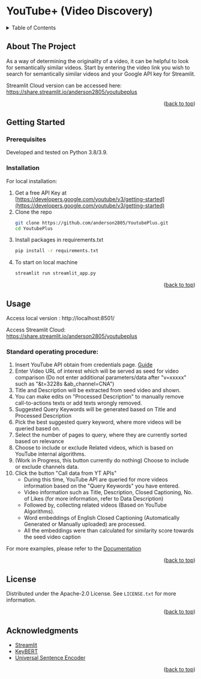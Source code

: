 <!-- Improved compatibility of back to top link: See: https://github.com/othneildrew/Best-README-Template/pull/73 -->
<a name="readme-top"></a>
<!--
*** Thanks for checking out the Best-README-Template. If you have a suggestion
*** that would make this better, please fork the repo and create a pull request
*** or simply open an issue with the tag "enhancement".
*** Don't forget to give the project a star!
*** Thanks again! Now go create something AMAZING! :D
-->



<!-- PROJECT SHIELDS -->
<!--
*** I'm using markdown "reference style" links for readability.
*** Reference links are enclosed in brackets [ ] instead of parentheses ( ).
*** See the bottom of this document for the declaration of the reference variables
*** for contributors-url, forks-url, etc. This is an optional, concise syntax you may use.
*** https://www.markdownguide.org/basic-syntax/#reference-style-links
-->

# YouTube+ (Video Discovery)

<!-- TABLE OF CONTENTS -->
<details>
  <summary>Table of Contents</summary>
  <ol>
    <li>
      <a href="#about-the-project">About The Project</a>
    </li>
    <li>
      <a href="#getting-started">Getting Started</a>
      <ul>
        <li><a href="#prerequisites">Prerequisites</a></li>
        <li><a href="#installation">Installation</a></li>
      </ul>
    </li>
    <li><a href="#usage">Usage</a></li>
    <li><a href="#license">License</a></li>
    <li><a href="#acknowledgments">Acknowledgments</a></li>
  </ol>
</details>



<!-- ABOUT THE PROJECT -->
## About The Project

As a way of determining the originality of a video, it can be helpful to look for semantically similar videos. Start by entering the video link you wish to search for semantically similar videos and your Google API key for Streamlit.

Streamlit Cloud version can be accessed here: https://share.streamlit.io/anderson2805/youtubeplus
<p align="right">(<a href="#readme-top">back to top</a>)</p>



<!-- GETTING STARTED -->
## Getting Started

### Prerequisites

Developed and tested on Python 3.8/3.9.

### Installation

For local installation:

1. Get a free API Key at [https://developers.google.com/youtube/v3/getting-started](https://developers.google.com/youtube/v3/getting-started)
2. Clone the repo
   ```sh
   git clone https://github.com/anderson2805/YoutubePlus.git
   cd YoutubePlus
   ```
3. Install packages in requirements.txt
   ```sh
   pip install -r requirements.txt
   ```
4. To start on local machine
    ```sh
    streamlit run streamlit_app.py
    ```

<p align="right">(<a href="#readme-top">back to top</a>)</p>



<!-- USAGE EXAMPLES -->
## Usage

Access local version : http://localhost:8501/

Access Streamlit Cloud: https://share.streamlit.io/anderson2805/youtubeplus

### Standard operating procedure:
1. Insert YouTube API obtain from credentials page. [Guide](getting-started#how-to-obtain-youtube-api)
2. Enter Video URL of interest which will be served as seed for video comparison (Do not enter additional parameters/data after "v=xxxxx" such as "&t=3228s &ab_channel=CNA")
3. Title and Description will be extracted from seed video and shown. 
4. You can make edits on "Processed Description" to manually remove call-to-actions texts or add texts wrongly removed.
5. Suggested Query Keywords will be generated based on Title and Processed Description 
6. Pick the best suggested query keyword, where more videos will be queried based on.
7. Select the number of pages to query, where they are currently sorted based on relevance
8. Choose to include or exclude Related videos, which is based on YouTube internal algorithms.
9. (Work in Progress, this button currently do nothing) Choose to include or exclude channels data.
10. Click the button "Call data from YT APIs"
    - During this time, YouTube API are queried for more videos information based on the "Query Keywords" you have entered.
    - Video information such as Title, Description, Closed Captioning, No. of Likes (for more information, refer to Data Description)
    - Followed by, collecting related videos (Based on YouTube Algorithms).
    - Word embeddings of English Closed Captioning (Automatically Generated or Manually uploaded) are processed.
    - All the embeddings were than calculated for similarity score towards the seed video caption 

For more examples, please refer to the [Documentation](https://anderson2805.github.io/yt_support/)

<p align="right">(<a href="#readme-top">back to top</a>)</p>



<!-- ROADMAP 
## Roadmap

- [x] Add Changelog
- [x] Add back to top links
- [ ] Add Additional Templates w/ Examples
- [ ] Add "components" document to easily copy & paste sections of the readme
- [ ] Multi-language Support
    - [ ] Chinese
    - [ ] Spanish

See the [open issues](https://github.com/othneildrew/Best-README-Template/issues) for a full list of proposed features (and known issues).

<p align="right">(<a href="#readme-top">back to top</a>)</p>-->



<!-- CONTRIBUTING 
## Contributing

Contributions are what make the open source community such an amazing place to learn, inspire, and create. Any contributions you make are **greatly appreciated**.

If you have a suggestion that would make this better, please fork the repo and create a pull request. You can also simply open an issue with the tag "enhancement".
Don't forget to give the project a star! Thanks again!

1. Fork the Project
2. Create your Feature Branch (`git checkout -b feature/AmazingFeature`)
3. Commit your Changes (`git commit -m 'Add some AmazingFeature'`)
4. Push to the Branch (`git push origin feature/AmazingFeature`)
5. Open a Pull Request

<p align="right">(<a href="#readme-top">back to top</a>)</p> -->



<!-- LICENSE -->
## License

Distributed under the Apache-2.0 License. See `LICENSE.txt` for more information.

<p align="right">(<a href="#readme-top">back to top</a>)</p>



<!-- CONTACT 
## Contact

Your Name - [@your_twitter](https://twitter.com/your_username) - email@example.com

Project Link: [https://github.com/your_username/repo_name](https://github.com/your_username/repo_name)

<p align="right">(<a href="#readme-top">back to top</a>)</p> -->



<!-- ACKNOWLEDGMENTS -->
## Acknowledgments

- [Streamlit](https://streamlit.io/)
- [KeyBERT](https://maartengr.github.io/KeyBERT/index.html)
- [Universal Sentence Encoder](https://www.tensorflow.org/hub/tutorials/semantic_similarity_with_tf_hub_universal_encoder)


<p align="right">(<a href="#readme-top">back to top</a>)</p>



<!-- MARKDOWN LINKS & IMAGES -->
<!-- https://www.markdownguide.org/basic-syntax/#reference-style-links 
[contributors-shield]: https://img.shields.io/github/contributors/anderson2805/Best-README-Template.svg?style=for-the-badge
[contributors-url]: https://github.com/othneildrew/Best-README-Template/graphs/contributors
[forks-shield]: https://img.shields.io/github/forks/othneildrew/Best-README-Template.svg?style=for-the-badge
[forks-url]: https://github.com/othneildrew/Best-README-Template/network/members
[stars-shield]: https://img.shields.io/github/stars/othneildrew/Best-README-Template.svg?style=for-the-badge
[stars-url]: https://github.com/othneildrew/Best-README-Template/stargazers
[issues-shield]: https://img.shields.io/github/issues/othneildrew/Best-README-Template.svg?style=for-the-badge
[issues-url]: https://github.com/othneildrew/Best-README-Template/issues
[license-shield]: https://img.shields.io/github/license/othneildrew/Best-README-Template.svg?style=for-the-badge
[license-url]: https://github.com/othneildrew/Best-README-Template/blob/master/LICENSE.txt
[linkedin-shield]: https://img.shields.io/badge/-LinkedIn-black.svg?style=for-the-badge&logo=linkedin&colorB=555
[linkedin-url]: https://linkedin.com/in/othneildrew
[product-screenshot]: images/screenshot.png
[Next.js]: https://img.shields.io/badge/next.js-000000?style=for-the-badge&logo=nextdotjs&logoColor=white
[Next-url]: https://nextjs.org/
[React.js]: https://img.shields.io/badge/React-20232A?style=for-the-badge&logo=react&logoColor=61DAFB
[React-url]: https://reactjs.org/
[Vue.js]: https://img.shields.io/badge/Vue.js-35495E?style=for-the-badge&logo=vuedotjs&logoColor=4FC08D
[Vue-url]: https://vuejs.org/
[Angular.io]: https://img.shields.io/badge/Angular-DD0031?style=for-the-badge&logo=angular&logoColor=white
[Angular-url]: https://angular.io/
[Svelte.dev]: https://img.shields.io/badge/Svelte-4A4A55?style=for-the-badge&logo=svelte&logoColor=FF3E00
[Svelte-url]: https://svelte.dev/
[Laravel.com]: https://img.shields.io/badge/Laravel-FF2D20?style=for-the-badge&logo=laravel&logoColor=white
[Laravel-url]: https://laravel.com
[Bootstrap.com]: https://img.shields.io/badge/Bootstrap-563D7C?style=for-the-badge&logo=bootstrap&logoColor=white
[Bootstrap-url]: https://getbootstrap.com
[JQuery.com]: https://img.shields.io/badge/jQuery-0769AD?style=for-the-badge&logo=jquery&logoColor=white
[JQuery-url]: https://jquery.com 

-->